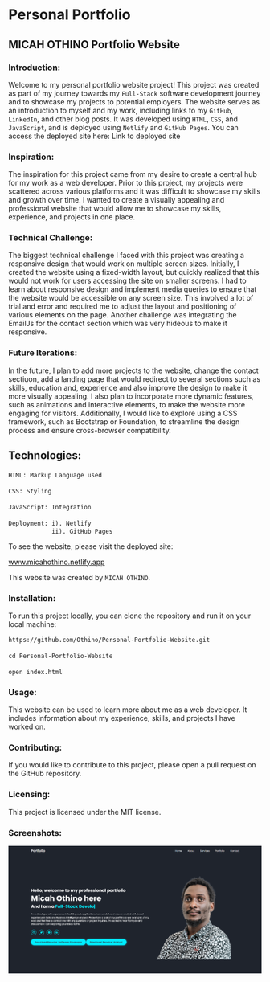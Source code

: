 # Personal Portfolio

## MICAH OTHINO Portfolio Website

### Introduction:

Welcome to my personal portfolio website project! This project was created as part of my journey towards my `Full-Stack` software development journey and to showcase my projects to potential employers. The website serves as an introduction to myself and my work, including links to my `GitHub`, `LinkedIn`, and other blog posts. It was developed using `HTML`, `CSS`, and `JavaScript`, and is deployed using `Netlify` and `GitHub Pages`. You can access the deployed site here: Link to deployed site

### Inspiration:

The inspiration for this project came from my desire to create a central hub for my work as a web developer. Prior to this project, my projects were scattered across various platforms and it was difficult to showcase my skills and growth over time. I wanted to create a visually appealing and professional website that would allow me to showcase my skills, experience, and projects in one place.

### Technical Challenge:

The biggest technical challenge I faced with this project was creating a responsive design that would work on multiple screen sizes. Initially, I created the website using a fixed-width layout, but quickly realized that this would not work for users accessing the site on smaller screens. I had to learn about responsive design and implement media queries to ensure that the website would be accessible on any screen size. This involved a lot of trial and error and required me to adjust the layout and positioning of various elements on the page.
Another challenge was integrating the EmailJs for the contact section which was very hideous to make it responsive.

### Future Iterations:

In the future, I plan to add more projects to the website, change the contact sectiuon, add a landing page that would redirect to several sections such as skills, education and, experience and also improve the design to make it more visually appealing. I also plan to incorporate more dynamic features, such as animations and interactive elements, to make the website more engaging for visitors. Additionally, I would like to explore using a CSS framework, such as Bootstrap or Foundation, to streamline the design process and ensure cross-browser compatibility.

## Technologies:
```
HTML: Markup Language used

CSS: Styling

JavaScript: Integration

Deployment: i). Netlify
            ii). GitHub Pages
```

To see the website, please visit the deployed site:

www.micahothino.netlify.app

This website was created by `MICAH OTHINO`.

### Installation:

To run this project locally, you can clone the repository and run it on your local machine:

```
https://github.com/Othino/Personal-Portfolio-Website.git

cd Personal-Portfolio-Website

open index.html
```

### Usage:

This website can be used to learn more about me as a web developer. It includes information about my experience, skills, and projects I have worked on.

### Contributing:

If you would like to contribute to this project, please open a pull request on the GitHub repository.

### Licensing:

This project is licensed under the MIT license.

### Screenshots:

![Landing Page](images/landing%20page.png)
